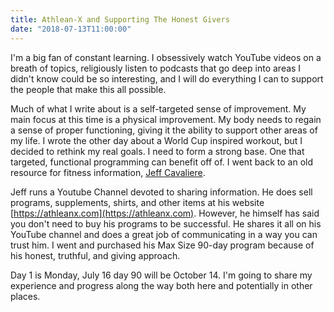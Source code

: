 ```yaml
---
title: Athlean-X and Supporting The Honest Givers
date: "2018-07-13T11:00:00"
---
```


I'm a big fan of constant learning. I obsessively watch YouTube videos on a breath of topics, religiously listen to podcasts that go deep into areas I didn't know could be so interesting, and I will do everything I can to support the people that make this all possible.

Much of what I write about is a self-targeted sense of improvement. My main focus at this time is a physical improvement. My body needs to regain a sense of proper functioning, giving it the ability to support other areas of my life. I wrote the other day about a World Cup inspired workout, but I decided to rethink my real goals. I need to form a strong base. One that targeted, functional programming can benefit off of. I went back to an old resource for fitness information, [Jeff Cavaliere](https://www.youtube.com/channel/UCe0TLA0EsQbE-MjuHXevj2A).

Jeff runs a Youtube Channel devoted to sharing information. He does sell programs, supplements, shirts, and other items at his website [https://athleanx.com](https://athleanx.com). However, he himself has said you don't need to buy his programs to be successful. He shares it all on his YouTube channel and does a great job of communicating in a way you can trust him. I went and purchased his Max Size 90-day program because of his honest, truthful, and giving approach.

Day 1 is Monday, July 16 day 90 will be October 14. I'm going to share my experience and progress along the way both here and potentially in other places.
